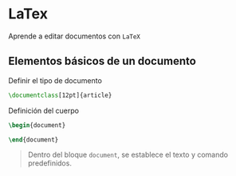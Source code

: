 # LaTex

Aprende a editar documentos con `LaTeX`

## Elementos básicos de un documento

Definir el tipo de documento

```tex
\documentclass[12pt]{article}
```

Definición del cuerpo

```tex
\begin{document}

\end{document}
```

> Dentro del bloque `document`, se establece el texto y comando predefinidos.
